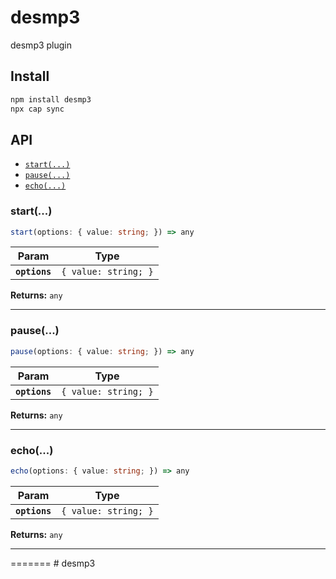 
# desmp3

desmp3 plugin

## Install

```bash
npm install desmp3
npx cap sync
```

## API

<docgen-index>

* [`start(...)`](#start)
* [`pause(...)`](#pause)
* [`echo(...)`](#echo)

</docgen-index>

<docgen-api>
<!--Update the source file JSDoc comments and rerun docgen to update the docs below-->

### start(...)

```typescript
start(options: { value: string; }) => any
```

| Param         | Type                            |
| ------------- | ------------------------------- |
| **`options`** | <code>{ value: string; }</code> |

**Returns:** <code>any</code>

--------------------


### pause(...)

```typescript
pause(options: { value: string; }) => any
```

| Param         | Type                            |
| ------------- | ------------------------------- |
| **`options`** | <code>{ value: string; }</code> |

**Returns:** <code>any</code>

--------------------


### echo(...)

```typescript
echo(options: { value: string; }) => any
```

| Param         | Type                            |
| ------------- | ------------------------------- |
| **`options`** | <code>{ value: string; }</code> |

**Returns:** <code>any</code>

--------------------

</docgen-api>
=======
# desmp3
